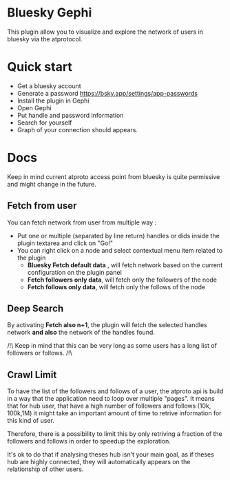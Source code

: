 # Bluesky Gephi

This plugin allow you to visualize and explore the network of users in bluesky via the atprotocol.

# Quick start
- Get a bluesky account
- Generate a password https://bsky.app/settings/app-passwords
- Install the plugin in Gephi
- Open Gephi
- Put handle and password information
- Search for yourself
- Graph of your connection should appears.

# Docs

Keep in mind current atproto access point from bluesky is quite permissive and might change in the future.

## Fetch from user
You can fetch network from user from multiple way :
- Put one or multiple (separated by line return) handles or dids inside the plugin textarea and click on "Go!" 
- You can right click on a node and select contextual menu item related to the plugin 
  - **Bluesky Fetch default data** , will fetch network based on the current configuration on the plugin panel
  - **Fetch followers only data**, will fetch only the followers of the node
  - **Fetch follows only data**, will fetch only the follows of the node

## Deep Search
By activating **Fetch also n+1**, the plugin will fetch the selected handles network **and also** the network of the handles found.

/!\ Keep in mind that this can be very long as some users has a long list of followers or follows. /!\

## Crawl Limit
To have the list of the followers and follows of a user, the atproto api is build in a way that the application need to loop over multiple
"pages". It means that for hub user, that have a high number of followers and follows (10k, 100k,1M) it might take an important amount of time 
to retrive information for this kind of user.

Therefore, there is a possibility to limit this by only retriving a fraction of the followers and follows in order to speedup the exploration.

It's ok to do that if analysing theses hub isn't your main goal, as if theses hub are highly connected, they will automatically appears on the relationship
of other users.